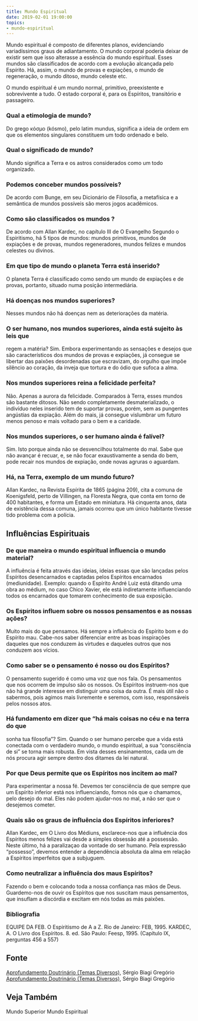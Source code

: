 ```yaml
---
title: Mundo Espiritual
date: 2019-02-01 19:00:00
topics:
- mundo-espiritual
---
```


Mundo espiritual é composto de diferentes planos, evidenciando
variadíssimos graus de adiantamento. O mundo corporal poderia deixar de
existir sem que isso alterasse a essência do mundo espiritual. Esses
mundos são classificados de acordo com a evolução alcançada pelo
Espírito. Há, assim, o mundo de provas e expiações, o mundo de
regeneração, o mundo ditoso, mundo celeste etc.

O mundo espiritual é um mundo normal, primitivo, preexistente e sobrevivente a
tudo. O estado corporal é, para os Espíritos, transitório e passageiro. 

### Qual a etimologia de mundo?
Do grego κόσμο (kósmo), pelo latim mundus, significa a ideia de
ordem em que os elementos singulares constituem um todo ordenado e belo.

### Qual o significado de mundo?
Mundo significa a Terra e os astros considerados como um todo
organizado.

### Podemos conceber mundos possíveis?
De acordo com Bunge, em seu Dicionário de Filosofia, a metafísica e a
semântica de mundos possíveis são meros jogos acadêmicos.

### Como são classificados os mundos ?
De acordo com Allan Kardec, no capítulo III de O Evangelho Segundo o
Espiritismo, há 5 tipos de mundos: mundos primitivos, mundos de
expiações e de provas, mundos regeneradores, mundos felizes e mundos
celestes ou divinos.

### Em que tipo de mundo o planeta Terra está inserido?
O planeta Terra é classificado como sendo um mundo de expiações e de
provas, portanto, situado numa posição intermediária.

### Há doenças nos mundos superiores?
Nesses mundos não há doenças nem as deteriorações da matéria.

### O ser humano, nos mundos superiores, ainda está sujeito às leis que
regem a matéria?
Sim. Embora experimentando as sensações e desejos que são
característicos dos mundos de provas e expiações, já consegue se
libertar das paixões desordenadas que escravizam, do orgulho que impõe
silêncio ao coração, da inveja que tortura e do ódio que sufoca a alma.

### Nos mundos superiores reina a felicidade perfeita?
Não. Apenas a aurora da felicidade. Comparados à Terra, esses mundos são
bastante ditosos. Não sendo completamente desmaterializado, o indivíduo
neles inserido tem de suportar provas, porém, sem as pungentes angústias
da expiação. Além do mais, já consegue vislumbrar um futuro menos penoso
e mais voltado para o bem e a caridade.

### Nos mundos superiores, o ser humano ainda é falível?
Sim. Isto porque ainda não se desvencilhou totalmente do mal. Sabe que
não avançar é recuar, e, se não focar exaustivamente a senda do bem,
pode recair nos mundos de expiação, onde novas agruras o aguardam.

### Há, na Terra, exemplo de um mundo futuro?
Allan Kardec, na Revista Espírita de 1865 (página 209), cita a comuna
de Koenigsfeld, perto de Villingen, na Floresta Negra, que conta em
torno de 400 habitantes, e forma um Estado em miniatura. Há cinquenta
anos, data de existência dessa comuna, jamais ocorreu que um único
habitante tivesse tido problema com a polícia.

## Influências Espirituais

### De que maneira o mundo espiritual influencia o mundo material?
A influência é feita através das ideias, ideias essas que são lançadas
pelos Espíritos desencarnados e captadas pelos Espíritos encarnados
(mediunidade). Exemplo: quando o Espírito André Luiz está ditando uma
obra ao médium, no caso Chico Xavier, ele está indiretamente
influenciando todos os encarnados que tomarem conhecimento de sua
exposição.

### Os Espíritos influem sobre os nossos pensamentos e as nossas ações?
Muito mais do que pensamos. Há sempre a influência do Espírito bom e do
Espírito mau. Cabe-nos saber diferenciar entre as boas inspirações
daqueles que nos conduzem às virtudes e daqueles outros que nos conduzem
aos vícios.

### Como saber se o pensamento é nosso ou dos Espíritos?
O pensamento sugerido é como uma voz que nos fala. Os pensamentos que
nos ocorrem de impulso são os nossos. Os Espíritos instruem-nos que não
há grande interesse em distinguir uma coisa da outra. É mais útil não o
sabermos, pois agimos mais livremente e seremos, com isso, responsáveis
pelos nossos atos.

### Há fundamento em dizer que “há mais coisas no céu e na terra do que
sonha tua filosofia”?
Sim. Quando o ser humano percebe que a vida está conectada com o
verdadeiro mundo, o mundo espiritual, a sua “consciência de si” se torna
mais robusta. Em vista desses ensinamentos, cada um de nós procura agir
sempre dentro dos ditames da lei natural.

### Por que Deus permite que os Espíritos nos incitem ao mal?
Para experimentar a nossa fé. Devemos ter consciência de que sempre que
um Espírito inferior está nos influenciando, fomos nós que o chamamos,
pelo desejo do mal. Eles não podem ajudar-nos no mal, a não ser que o
desejemos cometer.

### Quais são os graus de influência dos Espíritos inferiores?
Allan Kardec, em O Livro dos Médiuns, esclarece-nos que a influência
dos Espíritos menos felizes vai desde a simples obsessão até a
possessão. Neste último, há a paralizaçao da vontade do ser humano. Pela
expressão “possesso”, devemos entender a dependência absoluta da alma em
relação a Espíritos imperfeitos que a subjuguem.

### Como neutralizar a influência dos maus Espíritos?
Fazendo o bem e colocando toda a nossa confiança nas mãos de Deus.
Guardemo-nos de ouvir os Espíritos que nos suscitam maus pensamentos,
que insuflam a discórdia e excitam em nós todas as más paixões.

### Bibliografia
EQUIPE DA FEB. O Espiritismo de A a Z. Rio de Janeiro: FEB, 1995.
KARDEC, A. O Livro dos Espíritos. 8. ed. São Paulo: Feesp, 1995. (Capítulo IX, perguntas 456 a 557)

## Fonte
[Aprofundamento Doutrinário (Temas Diversos)](https://sites.google.com/view/aprofundamentodoutrinario/relação-entre-o-mundo-material-e-o-mundo-espiritual), Sérgio Biagi Gregório
[Aprofundamento Doutrinário (Temas Diversos)](https://sites.google.com/view/aprofundamentodoutrinario/mundos-superiores), Sérgio Biagi Gregório

## Veja Também
Mundo Superior
Mundo Espiritual

